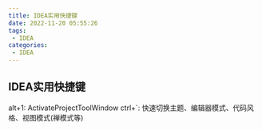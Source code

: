 ```yaml
---
title: IDEA实用快捷键
date: 2022-11-20 05:55:26
tags:
 - IDEA
categories:
 - IDEA
---
```


## IDEA实用快捷键


alt+1:  ActivateProjectToolWindow
ctrl+`: 快速切换主题、编辑器模式、代码风格、视图模式(禅模式等)

